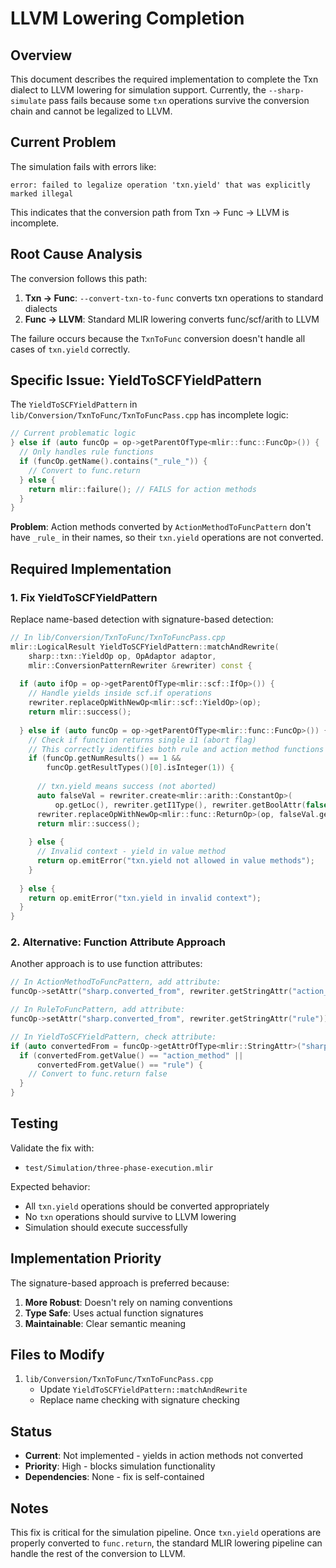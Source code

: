 # LLVM Lowering Completion

## Overview

This document describes the required implementation to complete the Txn dialect to LLVM lowering for simulation support. Currently, the `--sharp-simulate` pass fails because some `txn` operations survive the conversion chain and cannot be legalized to LLVM.

## Current Problem

The simulation fails with errors like:

```
error: failed to legalize operation 'txn.yield' that was explicitly marked illegal
```

This indicates that the conversion path from Txn → Func → LLVM is incomplete.

## Root Cause Analysis

The conversion follows this path:
1. **Txn → Func**: `--convert-txn-to-func` converts txn operations to standard dialects
2. **Func → LLVM**: Standard MLIR lowering converts func/scf/arith to LLVM

The failure occurs because the `TxnToFunc` conversion doesn't handle all cases of `txn.yield` correctly.

## Specific Issue: YieldToSCFYieldPattern

The `YieldToSCFYieldPattern` in `lib/Conversion/TxnToFunc/TxnToFuncPass.cpp` has incomplete logic:

```cpp
// Current problematic logic
} else if (auto funcOp = op->getParentOfType<mlir::func::FuncOp>()) {
  // Only handles rule functions
  if (funcOp.getName().contains("_rule_")) {
    // Convert to func.return
  } else {
    return mlir::failure(); // FAILS for action methods
  }
}
```

**Problem**: Action methods converted by `ActionMethodToFuncPattern` don't have `_rule_` in their names, so their `txn.yield` operations are not converted.

## Required Implementation

### 1. Fix YieldToSCFYieldPattern

Replace name-based detection with signature-based detection:

```cpp
// In lib/Conversion/TxnToFunc/TxnToFuncPass.cpp
mlir::LogicalResult YieldToSCFYieldPattern::matchAndRewrite(
    sharp::txn::YieldOp op, OpAdaptor adaptor,
    mlir::ConversionPatternRewriter &rewriter) const {
  
  if (auto ifOp = op->getParentOfType<mlir::scf::IfOp>()) {
    // Handle yields inside scf.if operations
    rewriter.replaceOpWithNewOp<mlir::scf::YieldOp>(op);
    return mlir::success();
    
  } else if (auto funcOp = op->getParentOfType<mlir::func::FuncOp>()) {
    // Check if function returns single i1 (abort flag)
    // This correctly identifies both rule and action method functions
    if (funcOp.getNumResults() == 1 && 
        funcOp.getResultTypes()[0].isInteger(1)) {
      
      // txn.yield means success (not aborted)
      auto falseVal = rewriter.create<mlir::arith::ConstantOp>(
          op.getLoc(), rewriter.getI1Type(), rewriter.getBoolAttr(false));
      rewriter.replaceOpWithNewOp<mlir::func::ReturnOp>(op, falseVal.getResult());
      return mlir::success();
      
    } else {
      // Invalid context - yield in value method
      return op.emitError("txn.yield not allowed in value methods");
    }
    
  } else {
    return op.emitError("txn.yield in invalid context");
  }
}
```

### 2. Alternative: Function Attribute Approach

Another approach is to use function attributes:

```cpp
// In ActionMethodToFuncPattern, add attribute:
funcOp->setAttr("sharp.converted_from", rewriter.getStringAttr("action_method"));

// In RuleToFuncPattern, add attribute:
funcOp->setAttr("sharp.converted_from", rewriter.getStringAttr("rule"));

// In YieldToSCFYieldPattern, check attribute:
if (auto convertedFrom = funcOp->getAttrOfType<mlir::StringAttr>("sharp.converted_from")) {
  if (convertedFrom.getValue() == "action_method" || 
      convertedFrom.getValue() == "rule") {
    // Convert to func.return false
  }
}
```

## Testing

Validate the fix with:
- `test/Simulation/three-phase-execution.mlir`

Expected behavior:
- All `txn.yield` operations should be converted appropriately
- No `txn` operations should survive to LLVM lowering
- Simulation should execute successfully

## Implementation Priority

The signature-based approach is preferred because:
1. **More Robust**: Doesn't rely on naming conventions
2. **Type Safe**: Uses actual function signatures
3. **Maintainable**: Clear semantic meaning

## Files to Modify

1. `lib/Conversion/TxnToFunc/TxnToFuncPass.cpp`
   - Update `YieldToSCFYieldPattern::matchAndRewrite`
   - Replace name checking with signature checking

## Status

- **Current**: Not implemented - yields in action methods not converted
- **Priority**: High - blocks simulation functionality  
- **Dependencies**: None - fix is self-contained

## Notes

This fix is critical for the simulation pipeline. Once `txn.yield` operations are properly converted to `func.return`, the standard MLIR lowering pipeline can handle the rest of the conversion to LLVM.